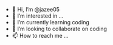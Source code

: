 - 👋 Hi, I’m @jazee05
- 👀 I’m interested in ...
- 🌱 I’m currently learning coding
- 💞️ I’m looking to collaborate on coding
- 📫 How to reach me ...

<!---
jazee05/jazee05 is a ✨ special ✨ repository because its `README.md` (this file) appears on your GitHub profile.
You can click the Preview link to take a look at your changes.
--->
